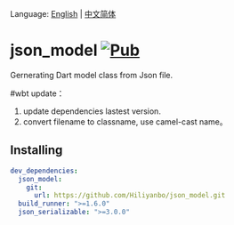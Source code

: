 <!--
 * @Author: yanbo.li
 * @Date: 2020-07-28 17:19:49
--> 

Language: [English](README.md) | [中文简体](README-ZH.md)


# json_model [![Pub](https://img.shields.io/pub/v/json_model.svg?style=flat-square)](https://pub.dartlang.org/packages/json_model)

Gernerating Dart model class from Json file.

#wbt update：
1. update dependencies lastest version.
2. convert filename to classname, use camel-cast name。 
## Installing

```yaml
dev_dependencies:
  json_model:
    git: 
      url: https://github.com/Hiliyanbo/json_model.git
  build_runner: ">=1.6.0"
  json_serializable: ">=3.0.0"
```
